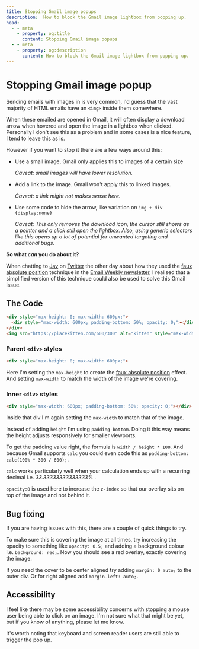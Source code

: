 ```yaml
---
title: Stopping Gmail image popups
description:  How to block the Gmail image lightbox from popping up.
head:
  - - meta
    - property: og:title
      content: Stopping Gmail image popups
  - - meta
    - property: og:description
      content: How to block the Gmail image lightbox from popping up.
---
```


# Stopping Gmail image popup

Sending emails with images in is very common, I'd guess that the vast majority of HTML emails have an `<img>` inside them somewhere.

When these emailed are opened in Gmail, it will often display a download arrow when hovered and open the image in a lightbox when clicked. Personally I don't see this as a problem and in some cases is a nice feature, I tend to leave this as is.

However if you want to stop it there are a few ways around this:

* Use a small image, Gmail only applies this to images of a certain size

  _Caveat: small images will have lower resolution._
* Add a link to the image. Gmail won't apply this to linked images.

  _Caveat: a link might not makes sense here._
* Use some code to hide the arrow, like variation on `img + div {display:none}`

  _Caveat: This only removes the download icon, the cursor still shows as a pointer and a click still open the lightbox. Also, using generic selectors like this opens up a lot of potential for unwanted targeting and additional bugs._

**So what _can_ you do about it?**

When chatting to [Jay](https://twitter.com/emailjay_) on [Twitter](https://twitter.com/M_J_Robbins/status/1276554228710989825) the other day about how they used the [faux absolute position](../email-enhancements/faux-absolute-position) technique in the [Email Weekly newsletter](http://emailweekly.co/), I realised that a simplified version of this technique could also be used to solve this Gmail issue.

## The Code

```html
<div style="max-height: 0; max-width: 600px;">
  <div style="max-width: 600px; padding-bottom: 50%; opacity: 0;"></div>
</div>
<img src="https://placekitten.com/600/300" alt="kitten" style="max-width: 100%;">
```

### Parent `<div>` styles

```html
<div style="max-height: 0; max-width: 600px;">
```

Here I'm setting the `max-height` to create the [faux absolute position](../email-enhancements/faux-absolute-position) effect. And setting `max-width` to match the width of the image we're covering.

### Inner `<div>` styles

```html
<div style="max-width: 600px; padding-bottom: 50%; opacity: 0;"></div>
```

Inside that div I'm again setting the `max-width` to match that of the image.

Instead of adding `height` I'm using `padding-bottom`. Doing it this way means the height adjusts responsively for smaller viewports.

To get the padding value right, the formula is `width / height * 100`. And because Gmail supports `calc` you could even code this as `padding-bottom: calc(100% * 300 / 600);`.

`calc` works particularly well when your calculation ends up with a recurring decimal i.e. _33.33333333333333%_ .

`opacity:0` is used here to increase the `z-index` so that our overlay sits on top of the image and not behind it.

## Bug fixing

If you are having issues with this, there are a couple of quick things to try.

To make sure this is covering the image at all times, try increasing the opacity to something like `opacity: 0.5;` and adding a background colour i.e. `background: red;`. Now you should see a red overlay, exactly covering the image.

If you need the cover to be center aligned try adding `margin: 0 auto;` to the outer div. Or for right aligned add `margin-left: auto;`.

## Accessibility

I feel like there may be some accessibility concerns with stopping a mouse user being able to click on an image. I'm not sure what that might be yet, but if you know of anything, please let me know.

It's worth noting that keyboard and screen reader users are still able to trigger the pop up.
